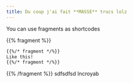 ```yaml
---
title: Du coup j'ai fait **MASSE** trucs lolz
---
```


You can use fragments as shortcodes

{{% fragment %}}
```html
{{%/* fragment */%}}
Like this!
{{%/* fragment */%}}
```
{{% /fragment %}}
sdfsdfsd
Incroyab
